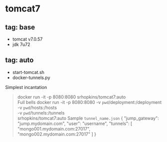 tomcat7
===========
tag: base
------------
 - tomcat v7.0.57
 - jdk 7u72

tag: auto
------------
 - start-tomcat.sh
 - docker-tunnels.py

Simplest incantation
> docker run -it -p 8080:8080 srhopkins/tomcat7:auto  
Full bells
> docker run -it -p 8080:8080 -v `pwd`/deployment:/deployment \
>	-v `pwd`/hosts:/hosts \
>	-v `pwd`/tunnels:/tunnels \
>	srhopkins/tomcat7:auto
Sample `tunnel_name.json`
>{
>    "jump_gateway": "jump.mydomain.com",
>    "user": "username",
>    "tunnels": [
>        "mongo001.mydomain.com:27017",
>        "mongo002.mydomain.com:27017"
>    ]
>}

